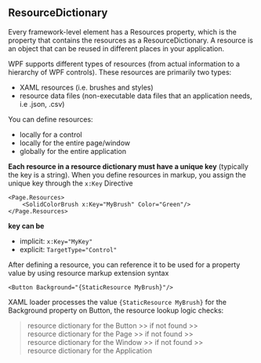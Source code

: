 ## ResourceDictionary
Every framework-level element has a Resources property, which is the property that contains the resources as a ResourceDictionary. 
A resource is an object that can be reused in different places in your application. 

WPF supports different types of resources (from actual information to a hierarchy of WPF controls). These resources are primarily two types: 
* XAML resources (i.e. brushes and styles)
* resource data files (non-executable data files that an application needs, i.e .json, .csv)

You can define resources: 
* locally for a control
* locally for the entire page/window
* globally for the entire application

**Each resource in a resource dictionary must have a unique key** (typically the key is a string). When you define resources in markup, you assign the unique key through the `x:Key` Directive
```
<Page.Resources>
    <SolidColorBrush x:Key="MyBrush" Color="Green"/>
</Page.Resources>
```
**key can be**
* implicit: `x:Key="MyKey"`
* explicit: `TargetType="Control"`

After defining a resource, you can reference it to be used for a property value by using resource markup extension syntax
```
<Button Background="{StaticResource MyBrush}"/>
```
XAML loader processes the value `{StaticResource MyBrush}` for the Background property on Button, the resource lookup logic checks:   
>resource dictionary for the Button >> if not found >>   
>resource dictionary for the Page >> if not found >>   
>resource dictionary for the Window >> if not found >>   
>resource dictionary for the Application




